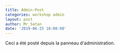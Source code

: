 ```yaml
---
title: Admin-Post
categories: workshop admin
layout: post
author: Mr_Satan
date: '2019-06-25 10:00:00'
---
```


Ceci a été posté depuis la panneau d'administration.
